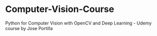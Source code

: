 # Computer-Vision-Course
Python for Computer Vision with OpenCV and Deep Learning - Udemy course by Jose Portilla
